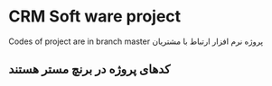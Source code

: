# CRM Soft ware project #
Codes of project  are in branch master
پروژه نرم افزار ارتباط با مشتریان
## کدهای پروژه در برنچ مستر هستند ##
